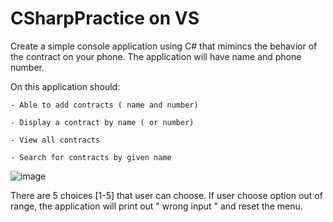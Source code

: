 # CSharpPractice on VS


Create a simple console application using C# that mimincs the behavior of the contract 
on your phone. The application will have name and phone number.

On this application should:

    - Able to add contracts ( name and number)
    
    - Display a contract by name ( or number)
    
    - View all contracts
    
    - Search for contracts by given name


![image](https://user-images.githubusercontent.com/43182305/166093528-3e6fcbea-68b0-4746-80e8-45c6e594be96.png)


There are 5 choices [1-5] that user can choose. If user choose option out of range, the application will print out " wrong input " and reset the menu.

